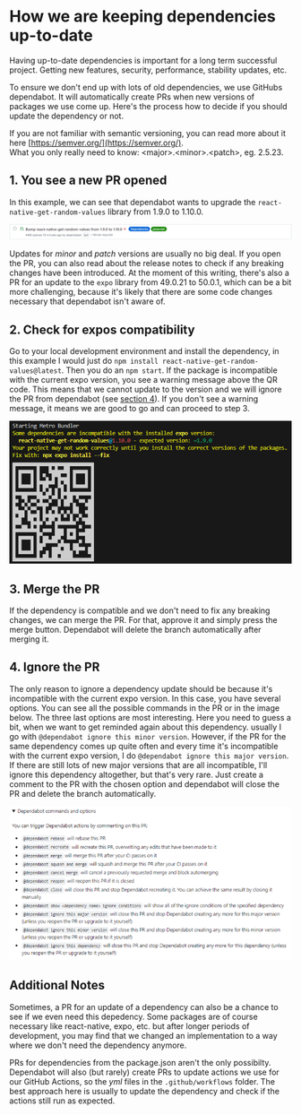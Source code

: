 # How we are keeping dependencies up-to-date
Having up-to-date dependencies is important for a long term successful project. Getting new features, security, performance, stability updates, etc.

To ensure we don't end up with lots of old dependencies, we use GitHubs dependabot. It will automatically create PRs when new versions of packages we use come up. Here's the process how to decide if you should update the dependency or not.

If you are not familiar with semantic versioning, you can read more about it here [https://semver.org/](https://semver.org/).  
What you only really need to know: \<major>.\<minor>.\<patch>, eg. 2.5.23.

## 1. You see a new PR opened
In this example, we can see that dependabot wants to upgrade the `react-native-get-random-values` library from 1.9.0 to 1.10.0.

<img src="new-pr-for-dependency.png" alt="New PR for dependency update" />

Updates for *minor* and *patch* versions are usually no big deal. If you open the PR, you can also read about the release notes to check if any breaking changes have been introduced. At the moment of this writing, there's also a PR for an update to the `expo` library from 49.0.21 to 50.0.1, which can be a bit more challenging, because it's likely that there are some code changes necessary that dependabot isn't aware of.

## 2. Check for expos compatibility
Go to your local development environment and install the dependency, in this example I would just do `npm install react-native-get-random-values@latest`. Then you do an `npm start`. If the package is incompatible with the current expo version, you see a warning message above the QR code. This means that we cannot update to the version and we will ignore the PR from dependabot (see [section 4](#4-ignore-the-pr)). If you don't see a warning message, it means we are good to go and can proceed to step 3.

<img src="check-expo-compatibility.png" alt="Check for expo compatibility" />

## 3. Merge the PR
If the dependency is compatible and we don't need to fix any breaking changes, we can merge the PR. For that, approve it and simply press the merge button. Dependabot will delete the branch automatically after merging it.

## 4. Ignore the PR
The only reason to ignore a dependency update should be because it's incompatible with the current expo version. In this case, you have several options. You can see all the possible commands in the PR or in the image below. The three last options are most interesting. Here you need to guess a bit, when we want to get reminded again about this dependency. usually I go with `@dependabot ignore this minor version`. However, if the PR for the same dependency comes up quite often and every time it's incompatible with the current expo version, I do `@dependabot ignore this major version`. If there are still lots of new major versions that are all incompatible, I'll ignore this dependency altogether, but that's very rare. Just create a comment to the PR with the chosen option and dependabot will close the PR and delete the branch automatically.

<img src="dependabot-commands.png" alt="Dependabot commands" />

## Additional Notes
Sometimes, a PR for an update of a dependency can also be a chance to see if we even need this depedency. Some packages are of course necessary like react-native, expo, etc. but after longer periods of development, you may find that we changed an implementation to a way where we don't need the dependency anymore.

PRs for dependencies from the package.json aren't the only possibilty. Dependabot will also (but rarely) create PRs to update actions we use for our GitHub Actions, so the *yml* files in the `.github/workflows` folder. The best approach here is usually to update the dependency and check if the actions still run as expected.
